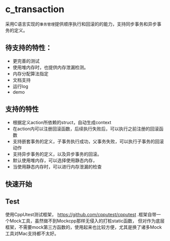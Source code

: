 # c_transaction

采用C语言实现的`事务管理`提供顺序执行和回滚的的能力，支持同步事务和异步事务的定义。

## 待支持的特性：
* 更完善的测试
* 使用堆内存时，也提供内存泄漏检测。
* 内存分配算法指定
* 文档支持
* 运行log
* demo

## 支持的特性
* 根据定义action所依赖的struct，自动生成context
* 在action内可以注册回滚函数，后续执行失败后，可以执行之前注册的回滚函数
* 支持嵌套事务的定义，子事务执行成功，父事务失败，可以执行子事务的回滚动作
* 支持异步事务的定义，以及异步事务的回滚。
* 默认使用堆内存，可以选择使用静态内存，
* 当使用静态内存时，可以进行内存泄漏的检查

## 快速开始

## Test
使用CppUtest测试框架， https://github.com/cpputest/cpputest .框架自带一个Mock工具，虽然做不到Mockcpp那样无侵入的打桩static函数，
但对作为底层框架，不需要mock第三方函数的，使用起来也比较方便，尤其是换了诸多Mock工具对Mac支持都不太好。
